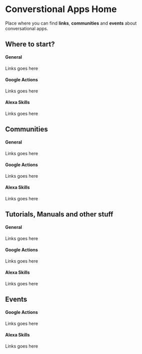 # Converstional Apps Home
Place where you can find **links**, **communities** and **events** about conversational apps.

## Where to start?
#### General
Links goes here

#### Google Actions
Links goes here

#### Alexa Skills
Links goes here



## Communities
#### General
Links goes here

#### Google Actions
Links goes here

#### Alexa Skills
Links goes here



## Tutorials, Manuals and other stuff
#### General
Links goes here

#### Google Actions
Links goes here

#### Alexa Skills
Links goes here

## Events
#### Google Actions
Links goes here

#### Alexa Skills
Links goes here
